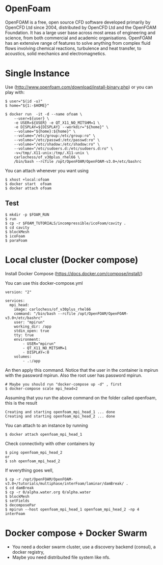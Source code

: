 # OpenFoam
OpenFOAM is a free, open source CFD software developed primarily by OpenCFD Ltd since 2004, distributed by OpenCFD Ltd and the OpenFOAM Foundation. It has a large user base across most areas of engineering and science, from both commercial and academic organisations. OpenFOAM has an extensive range of features to solve anything from complex fluid flows involving chemical reactions, turbulence and heat transfer, to acoustics, solid mechanics and electromagnetics.

# Single Instance
Use (http://www.openfoam.com/download/install-binary.php) or you can play with:

```
$ user="$(id -u)"
$ home="${1:-$HOME}"

$ docker run  -it -d --name ofoam \
    --user=${user} \
    -e USER=${USER} -e QT_X11_NO_MITSHM=1 \
    -e DISPLAY=${DISPLAY} --workdir="${home}" \
    --volume="${home}:${home}" \
    --volume="/etc/group:/etc/group:ro" \
    --volume="/etc/passwd:/etc/passwd:ro" \
    --volume="/etc/shadow:/etc/shadow:ro" \
    --volume="/etc/sudoers.d:/etc/sudoers.d:ro" \
    -v=/tmp/.X11-unix:/tmp/.X11-unix \
    carlochess/of_v30plus_rhel66 \
    /bin/bash --rcfile /opt/OpenFOAM/OpenFOAM-v3.0+/etc/bashrc 
```

You can attach whenever you want using 

```
$ xhost +local:ofoam
$ docker start  ofoam
$ docker attach ofoam
```

## Test

```
$ mkdir -p $FOAM_RUN
$ run
$ cp -r $FOAM_TUTORIALS/incompressible/icoFoam/cavity .
$ cd cavity
$ blockMesh
$ icoFoam
$ paraFoam
```

# Local cluster (Docker compose)

Install Docker Compose (https://docs.docker.com/compose/install/)

You can use this docker-compose.yml

```
version: "2"

services:
  mpi_head:
    image: carlochess/of_v30plus_rhel66
    command: "/bin/bash --rcfile /opt/OpenFOAM/OpenFOAM-v3.0+/etc/bashrc"
    user: "mpirun"
    working_dir: /app
    stdin_open: true
    tty: true
    environment:
        - USER="mpirun"
        - QT_X11_NO_MITSHM=1
        - DISPLAY=:0
    volumes:
        - .:/app
```
An then apply this command. Notice that the user in the container is mpirun with
the password mpirun. Also the root user has password mpirun.

```
# Maybe you should run "docker-compose up -d" , first
$ docker-compose scale mpi_head=2
```
Assuming that you run the above command on the folder called openfoam, this is the result

```
Creating and starting openfoam_mpi_head_1 ... done
Creating and starting openfoam_mpi_head_2 ... done
```
You can attach to an instance by running

```
$ docker attach openfoam_mpi_head_1
```

Check connectivity with other containers by

```
$ ping openfoam_mpi_head_2
or
$ ssh openfoam_mpi_head_2
```
If wverything goes well, 
```
$ cp -r /opt/OpenFOAM/OpenFOAM-v3.0+/tutorials/multiphase/interFoam/laminar/damBreak/ .
$ cd damBreak
$ cp -r 0/alpha.water.org 0/alpha.water
$ blockMesh
$ setFields
$ decomposePar
$ mpirun --host openfoam_mpi_head_1 openfoam_mpi_head_2 -np 4 interFoam
```

# Docker compose + Docker Swarm
- You need a docker swarm cluster, use a discovery backend (consul), a docker registry,
- Maybe you need distribuited file system like nfs.
